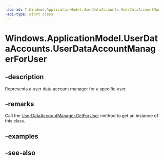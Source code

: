 ```yaml
---
-api-id: T:Windows.ApplicationModel.UserDataAccounts.UserDataAccountManagerForUser
-api-type: winrt class
---
```


<!-- Class syntax.
public class UserDataAccountManagerForUser : Windows.ApplicationModel.UserDataAccounts.IUserDataAccountManagerForUser
-->

# Windows.ApplicationModel.UserDataAccounts.UserDataAccountManagerForUser

## -description
Represents a user data account manager for a specific user.

## -remarks
Call the [UserDataAccountManager.GetForUser](userdataaccountmanager_getforuser_2058550280.md) method to get an instance of this class.

## -examples

## -see-also
